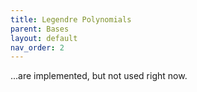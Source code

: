 ```yaml
---
title: Legendre Polynomials
parent: Bases
layout: default
nav_order: 2
---
```


...are implemented, but not used right now.